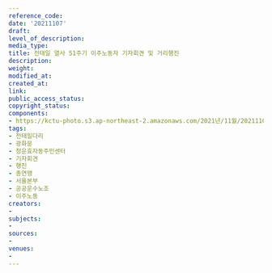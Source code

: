 ```yaml
---
reference_code: 
date: '20211107'
draft: 
level_of_description: 
media_type: 
title: 전태일 열사 51주기 이주노동자 기자회견 및 거리행진
description: 
weight: 
modified_at: 
created_at: 
link: 
public_access_status: 
copyright_status: 
components:
- https://kctu-photo.s3.ap-northeast-2.amazonaws.com/2021년/11월/20211107-전태일+열사+51주기+이주노동자+기자회견+및+거리행진_전태일다리_광화문_청운효자동주민센터_기자회견_행진_총연맹_서울본부_공공운수노조_이주노동/_1DX0052.jpg
tags:
- 전태일다리
- 광화문
- 청운효자동주민센터
- 기자회견
- 행진
- 총연맹
- 서울본부
- 공공운수노조
- 이주노동
creators:
- 
subjects:
- 
sources:
- 
venues:
- 
---
```

